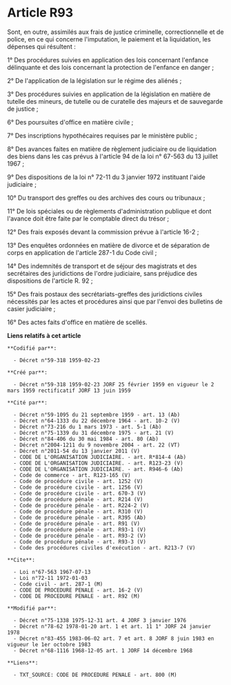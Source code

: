 # Article R93

Sont, en outre, assimilés aux frais de justice criminelle, correctionnelle et de police, en ce qui concerne l'imputation, le
paiement et la liquidation, les dépenses qui résultent :

1° Des procédures suivies en application des lois concernant l'enfance délinquante et des lois concernant la protection de
l'enfance en danger ;

2° De l'application de la législation sur le régime des aliénés ;

3° Des procédures suivies en application de la législation en matière de tutelle des mineurs, de tutelle ou de curatelle des
majeurs et de sauvegarde de justice ;

6° Des poursuites d'office en matière civile ;

7° Des inscriptions hypothécaires requises par le ministère public ;

8° Des avances faites en matière de règlement judiciaire ou de liquidation des biens dans les cas prévus à l'article 94 de la
loi n° 67-563 du 13 juillet 1967 ;

9° Des dispositions de la loi n° 72-11 du 3 janvier 1972 instituant l'aide judiciaire ;

10° Du transport des greffes ou des archives des cours ou tribunaux ;

11° De lois spéciales ou de règlements d'administration publique et dont l'avance doit être faite par le comptable direct du
trésor ;

12° Des frais exposés devant la commission prévue à l'article 16-2 ;

13° Des enquêtes ordonnées en matière de divorce et de séparation de corps en application de l'article 287-1 du Code civil ;

14° Des indemnités de transport et de séjour des magistrats et des secrétaires des juridictions de l'ordre judiciaire, sans
préjudice des dispositions de l'article R. 92 ;

15° Des frais postaux des secrétariats-greffes des juridictions civiles nécessités par les actes et procédures ainsi que par
l'envoi des bulletins de casier judiciaire ;

16° Des actes faits d'office en matière de scellés.

**Liens relatifs à cet article**

	**Codifié par**:

	  - Décret n°59-318 1959-02-23

	**Créé par**:

	  - Décret n°59-318 1959-02-23 JORF 25 février 1959 en vigueur le 2 mars 1959 rectificatif JORF 13 juin 1959

	**Cité par**:

	  - Décret n°59-1095 du 21 septembre 1959 - art. 13 (Ab)
	  - Décret n°64-1333 du 22 décembre 1964 - art. 10-2 (V)
	  - Décret n°73-216 du 1 mars 1973 - art. 5-1 (Ab)
	  - Décret n°75-1339 du 31 décembre 1975 - art. 21 (V)
	  - Décret n°84-406 du 30 mai 1984 - art. 80 (Ab)
	  - Décret n°2004-1211 du 9 novembre 2004 - art. 22 (VT)
	  - Décret n°2011-54 du 13 janvier 2011 (V)
	  - CODE DE L'ORGANISATION JUDICIAIRE. - art. R*814-4 (Ab)
	  - CODE DE L'ORGANISATION JUDICIAIRE. - art. R123-23 (V)
	  - CODE DE L'ORGANISATION JUDICIAIRE. - art. R946-6 (Ab)
	  - Code de commerce - art. R123-165 (V)
	  - Code de procédure civile - art. 1252 (V)
	  - Code de procédure civile - art. 1256 (V)
	  - Code de procédure civile - art. 670-3 (V)
	  - Code de procédure pénale - art. R214 (V)
	  - Code de procédure pénale - art. R224-2 (V)
	  - Code de procédure pénale - art. R310 (V)
	  - Code de procédure pénale - art. R395 (Ab)
	  - Code de procédure pénale - art. R91 (V)
	  - Code de procédure pénale - art. R93-1 (V)
	  - Code de procédure pénale - art. R93-2 (V)
	  - Code de procédure pénale - art. R93-3 (V)
	  - Code des procédures civiles d'exécution - art. R213-7 (V)

	**Cite**:

	  - Loi n°67-563 1967-07-13
	  - Loi n°72-11 1972-01-03
	  - Code civil - art. 287-1 (M)
	  - CODE DE PROCEDURE PENALE - art. 16-2 (V)
	  - CODE DE PROCEDURE PENALE - art. R92 (M)

	**Modifié par**:

	  - Décret n°75-1338 1975-12-31 art. 4 JORF 3 janvier 1976
	  - Décret n°78-62 1978-01-20 art. 1 et art. 11 1° JORF 24 janvier 1978
	  - Décret n°83-455 1983-06-02 art. 7 et art. 8 JORF 8 juin 1983 en vigueur le 1er octobre 1983
	  - Décret n°68-1116 1968-12-05 art. 1 JORF 14 décembre 1968

	**Liens**:

	  - TXT_SOURCE: CODE DE PROCEDURE PENALE - art. 800 (M)
